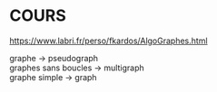 # COURS

https://www.labri.fr/perso/fkardos/AlgoGraphes.html

graphe -> pseudograph  
graphes sans boucles -> multigraph  
graphe simple -> graph